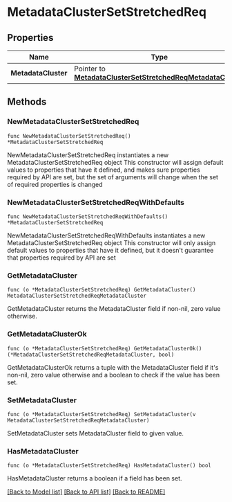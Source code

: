 # MetadataClusterSetStretchedReq

## Properties

Name | Type | Description | Notes
------------ | ------------- | ------------- | -------------
**MetadataCluster** | Pointer to [**MetadataClusterSetStretchedReqMetadataCluster**](MetadataClusterSetStretchedReqMetadataCluster.md) |  | [optional] 

## Methods

### NewMetadataClusterSetStretchedReq

`func NewMetadataClusterSetStretchedReq() *MetadataClusterSetStretchedReq`

NewMetadataClusterSetStretchedReq instantiates a new MetadataClusterSetStretchedReq object
This constructor will assign default values to properties that have it defined,
and makes sure properties required by API are set, but the set of arguments
will change when the set of required properties is changed

### NewMetadataClusterSetStretchedReqWithDefaults

`func NewMetadataClusterSetStretchedReqWithDefaults() *MetadataClusterSetStretchedReq`

NewMetadataClusterSetStretchedReqWithDefaults instantiates a new MetadataClusterSetStretchedReq object
This constructor will only assign default values to properties that have it defined,
but it doesn't guarantee that properties required by API are set

### GetMetadataCluster

`func (o *MetadataClusterSetStretchedReq) GetMetadataCluster() MetadataClusterSetStretchedReqMetadataCluster`

GetMetadataCluster returns the MetadataCluster field if non-nil, zero value otherwise.

### GetMetadataClusterOk

`func (o *MetadataClusterSetStretchedReq) GetMetadataClusterOk() (*MetadataClusterSetStretchedReqMetadataCluster, bool)`

GetMetadataClusterOk returns a tuple with the MetadataCluster field if it's non-nil, zero value otherwise
and a boolean to check if the value has been set.

### SetMetadataCluster

`func (o *MetadataClusterSetStretchedReq) SetMetadataCluster(v MetadataClusterSetStretchedReqMetadataCluster)`

SetMetadataCluster sets MetadataCluster field to given value.

### HasMetadataCluster

`func (o *MetadataClusterSetStretchedReq) HasMetadataCluster() bool`

HasMetadataCluster returns a boolean if a field has been set.


[[Back to Model list]](../README.md#documentation-for-models) [[Back to API list]](../README.md#documentation-for-api-endpoints) [[Back to README]](../README.md)


